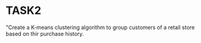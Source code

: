 # TASK2
"Create a K-means clustering algorithm to group customers of a retail store based on thir purchase history.
